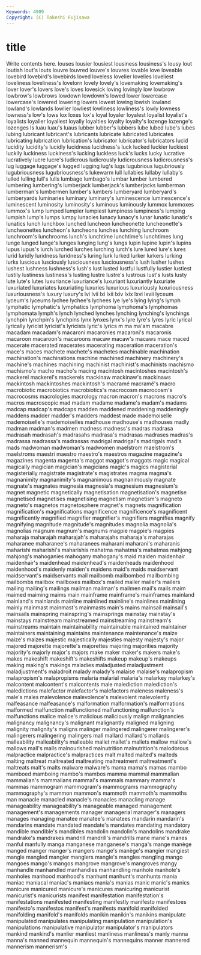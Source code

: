 ```yaml
---
Keywords: 4909 
Copyright: (C) Takeshi Fujisawa
---
```


# title

Write contents here.
 louses lousier lousiest lousiness lousiness's
lousy lout loutish lout's louts louvre louvred louvre's louvres lovable
love loveable lovebird lovebird's lovebirds loved loveless lovelier lovelies loveliest
loveliness loveliness's lovelorn lovely lovely's lovemaking lovemaking's lover lover's lovers
love's loves lovesick loving lovingly low lowbrow lowbrow's lowbrows lowdown
lowdown's lowed lower lowercase lowercase's lowered lowering lowers lowest lowing
lowish lowland lowland's lowlands lowlier lowliest lowliness lowliness's lowly lowness
lowness's low's lows lox loxes lox's loyal loyaler loyalest loyalist
loyalist's loyalists loyaller loyallest loyally loyalties loyalty loyalty's lozenge lozenge's
lozenges ls luau luau's luaus lubber lubber's lubbers lube lubed
lube's lubes lubing lubricant lubricant's lubricants lubricate lubricated lubricates lubricating
lubrication lubrication's lubricator lubricator's lubricators lucid lucidity lucidity's lucidly lucidness
lucidness's luck lucked luckier luckiest luckily luckiness luckiness's lucking luckless
luck's lucks lucky lucrative lucratively lucre lucre's ludicrous ludicrously ludicrousness
ludicrousness's lug luggage luggage's lugged lugging lug's lugs lugubrious lugubriously
lugubriousness lugubriousness's lukewarm lull lullabies lullaby lullaby's lulled lulling lull's
lulls lumbago lumbago's lumbar lumber lumbered lumbering lumbering's lumberjack lumberjack's
lumberjacks lumberman lumberman's lumbermen lumber's lumbers lumberyard lumberyard's lumberyards luminaries
luminary luminary's luminescence luminescence's luminescent luminosity luminosity's luminous luminously lummox
lummoxes lummox's lump lumped lumpier lumpiest lumpiness lumpiness's lumping lumpish
lump's lumps lumpy lunacies lunacy lunacy's lunar lunatic lunatic's lunatics
lunch lunchbox lunched luncheon luncheonette luncheonette's luncheonettes luncheon's luncheons lunches
lunching lunchroom lunchroom's lunchrooms lunch's lunchtime lunchtime's lunchtimes lung lunge
lunged lunge's lunges lunging lung's lungs lupin lupine lupin's lupins
lupus lupus's lurch lurched lurches lurching lurch's lure lured lure's
lures lurid luridly luridness luridness's luring lurk lurked lurker lurkers
lurking lurks luscious lusciously lusciousness lusciousness's lush lusher lushes lushest
lushness lushness's lush's lust lusted lustful lustfully lustier lustiest lustily
lustiness lustiness's lusting lustre lustre's lustrous lust's lusts lusty lute
lute's lutes luxuriance luxuriance's luxuriant luxuriantly luxuriate luxuriated luxuriates luxuriating
luxuries luxurious luxuriously luxuriousness luxuriousness's luxury luxury's lvi lvii lxi
lxii lxiv lxix lxvi lxvii lyceum lyceum's lyceums lychee lychee's
lychees lye lye's lying lying's lymph lymphatic lymphatic's lymphatics lymphoma
lymphoma's lymphomas lymphomata lymph's lynch lynched lynches lynching lynching's lynchings
lynchpin lynchpin's lynchpins lynx lynxes lynx's lyre lyre's lyres lyric
lyrical lyrically lyricist lyricist's lyricists lyric's lyrics m ma ma'am
macabre macadam macadam's macaroni macaronies macaroni's macaronis macaroon macaroon's macaroons
macaw macaw's macaws mace maced macerate macerated macerates macerating maceration
maceration's mace's maces machete machete's machetes machinable machination machination's machinations
machine machined machinery machinery's machine's machines machining machinist machinist's machinists
machismo machismo's macho macho's macing macintosh macintoshes macintosh's mackerel mackerel's
mackerels mackinaw mackinaw's mackinaws mackintosh mackintoshes mackintosh's macramé macramé's macro
macrobiotic macrobiotics macrobiotics's macrocosm macrocosm's macrocosms macrologies macrology macron macron's
macrons macro's macros macroscopic mad madam madame madame's madam's madams
madcap madcap's madcaps madden maddened maddening maddeningly maddens madder madder's
madders maddest made mademoiselle mademoiselle's mademoiselles madhouse madhouse's madhouses madly
madman madman's madmen madness madness's madras madrasa madrasah madrasah's madrasahs
madrasa's madrasas madrases madras's madrassa madrassa's madrassas madrigal madrigal's madrigals
mad's mads madwoman madwoman's madwomen maelstrom maelstrom's maelstroms maestri maestro
maestro's maestros magazine magazine's magazines magenta magenta's maggot maggot's maggots
magic magical magically magician magician's magicians magic's magics magisterial magisterially
magistrate magistrate's magistrates magma magma's magnanimity magnanimity's magnanimous magnanimously magnate
magnate's magnates magnesia magnesia's magnesium magnesium's magnet magnetic magnetically magnetisation
magnetisation's magnetise magnetised magnetises magnetising magnetism magnetism's magneto magneto's magnetos
magnetosphere magnet's magnets magnification magnification's magnifications magnificence magnificence's magnificent magnificently
magnified magnifier magnifier's magnifiers magnifies magnify magnifying magnitude magnitude's magnitudes
magnolia magnolia's magnolias magnum magnum's magnums magpie magpie's magpies maharaja
maharajah maharajah's maharajahs maharaja's maharajas maharanee maharanee's maharanees maharani maharani's
maharanis maharishi maharishi's maharishis mahatma mahatma's mahatmas mahjong mahjong's mahoganies
mahogany mahogany's maid maiden maidenhair maidenhair's maidenhead maidenhead's maidenheads maidenhood
maidenhood's maidenly maiden's maidens maid's maids maidservant maidservant's maidservants mail
mailbomb mailbombed mailbombing mailbombs mailbox mailboxes mailbox's mailed mailer mailer's
mailers mailing mailing's mailings mailman mailman's mailmen mail's mails maim
maimed maiming maims main mainframe mainframe's mainframes mainland mainland's mainlands
mainline mainlined mainline's mainlines mainlining mainly mainmast mainmast's mainmasts main's
mains mainsail mainsail's mainsails mainspring mainspring's mainsprings mainstay mainstay's mainstays
mainstream mainstreamed mainstreaming mainstream's mainstreams maintain maintainability maintainable maintained maintainer
maintainers maintaining maintains maintenance maintenance's maize maize's maizes majestic majestically
majesties majesty majesty's major majored majorette majorette's majorettes majoring majorities
majority majority's majorly major's majors make maker maker's makers make's
makes makeshift makeshift's makeshifts makeup makeup's makeups making making's makings
maladies maladjusted maladjustment maladjustment's maladroit malady malady's malaise malaise's malapropism
malapropism's malapropisms malaria malarial malaria's malarkey malarkey's malcontent malcontent's malcontents
male malediction malediction's maledictions malefactor malefactor's malefactors maleness maleness's male's
males malevolence malevolence's malevolent malevolently malfeasance malfeasance's malformation malformation's malformations
malformed malfunction malfunctioned malfunctioning malfunction's malfunctions malice malice's malicious maliciously
malign malignancies malignancy malignancy's malignant malignantly maligned maligning malignity malignity's
maligns malinger malingered malingerer malingerer's malingerers malingering malingers mall mallard
mallard's mallards malleability malleability's malleable mallet mallet's mallets mallow mallow's
mallows mall's malls malnourished malnutrition malnutrition's malodorous malpractice malpractice's malpractices
malt malted malted's malteds malting maltreat maltreated maltreating maltreatment maltreatment's
maltreats malt's malts malware malware's mama mama's mamas mambo mamboed
mamboing mambo's mambos mamma mammal mammalian mammalian's mammalians mammal's mammals
mammary mamma's mammas mammogram mammogram's mammograms mammography mammography's mammon mammon's
mammoth mammoth's mammoths man manacle manacled manacle's manacles manacling manage
manageability manageability's manageable managed management management's managements manager managerial manager's
managers manages managing manatee manatee's manatees mandarin mandarin's mandarins mandate
mandated mandate's mandates mandating mandatory mandible mandible's mandibles mandolin mandolin's
mandolins mandrake mandrake's mandrakes mandrill mandrill's mandrills mane mane's manes
manful manfully manga manganese manganese's manga's mange manège manged manger
manger's mangers mange's manège's mangier mangiest mangle mangled mangler manglers
mangle's mangles mangling mango mangoes mango's mangos mangrove mangrove's mangroves
mangy manhandle manhandled manhandles manhandling manhole manhole's manholes manhood manhood's
manhunt manhunt's manhunts mania maniac maniacal maniac's maniacs mania's manias
manic manic's manics manicure manicured manicure's manicures manicuring manicurist manicurist's
manicurists manifest manifestation manifestation's manifestations manifested manifesting manifestly manifesto manifestoes
manifesto's manifestos manifest's manifests manifold manifolded manifolding manifold's manifolds manikin
manikin's manikins manipulate manipulated manipulates manipulating manipulation manipulation's manipulations manipulative
manipulator manipulator's manipulators mankind mankind's manlier manliest manliness manliness's manly
manna manna's manned mannequin mannequin's mannequins manner mannered mannerism mannerism's
